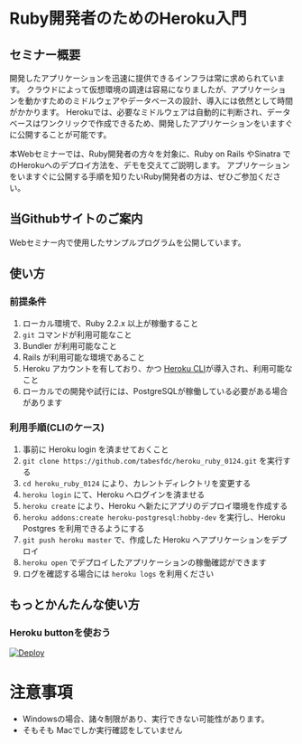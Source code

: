 # Ruby開発者のためのHeroku入門

## セミナー概要

開発したアプリケーションを迅速に提供できるインフラは常に求められています。
クラウドによって仮想環境の調達は容易になりましたが、アプリケーションを動かすためのミドルウェアやデータベースの設計、導入には依然として時間がかかります。
Herokuでは、必要なミドルウェアは自動的に判断され、データベースはワンクリックで作成できるため、開発したアプリケーションをいますぐに公開することが可能です。

本Webセミナーでは、Ruby開発者の方々を対象に、Ruby on Rails やSinatra でのHerokuへのデプロイ方法を、デモを交えてご説明します。
アプリケーションをいますぐに公開する手順を知りたいRuby開発者の方は、ぜひご参加ください。

## 当Githubサイトのご案内

Webセミナー内で使用したサンプルプログラムを公開しています。

## 使い方

### 前提条件

1. ローカル環境で、Ruby 2.2.x 以上が稼働すること
2. `git` コマンドが利用可能なこと
2. Bundler が利用可能なこと
3. Rails が利用可能な環境であること
4. Heroku アカウントを有しており、かつ [Heroku CLI](https://devcenter.heroku.com/articles/heroku-cli)が導入され、利用可能なこと
5. ローカルでの開発や試行には、PostgreSQLが稼働している必要がある場合があります

### 利用手順(CLIのケース)

1. 事前に Heroku login を済ませておくこと
2. `git clone https://github.com/tabesfdc/heroku_ruby_0124.git` を実行する
3. `cd heroku_ruby_0124` により、カレントディレクトリを変更する
4. `heroku login` にて、Heroku へログインを済ませる
5. `heroku create` により、Heroku へ新たにアプリのデプロイ環境を作成する
6. `heroku addons:create heroku-postgresql:hobby-dev` を実行し、Heroku Postgres を利用できるようにする
7. `git push heroku master` で、作成した Heroku へアプリケーションをデプロイ
8. `heroku open` でデプロイしたアプリケーションの稼働確認ができます
9. ログを確認する場合には `heroku logs` を利用ください

## もっとかんたんな使い方

### Heroku buttonを使おう

[![Deploy](https://www.herokucdn.com/deploy/button.svg)](https://heroku.com/deploy)


# 注意事項

- Windowsの場合、諸々制限があり、実行できない可能性があります。
- そもそも Macでしか実行確認をしていません
